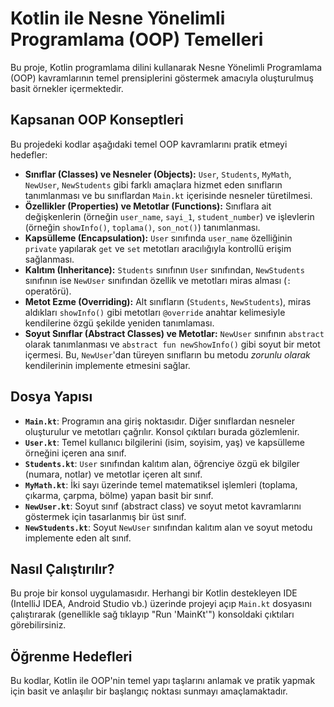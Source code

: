 # Kotlin ile Nesne Yönelimli Programlama (OOP) Temelleri

Bu proje, Kotlin programlama dilini kullanarak Nesne Yönelimli Programlama (OOP) kavramlarının temel prensiplerini göstermek amacıyla oluşturulmuş basit örnekler içermektedir.

##  Kapsanan OOP Konseptleri

Bu projedeki kodlar aşağıdaki temel OOP kavramlarını pratik etmeyi hedefler:

* **Sınıflar (Classes) ve Nesneler (Objects):** `User`, `Students`, `MyMath`, `NewUser`, `NewStudents` gibi farklı amaçlara hizmet eden sınıfların tanımlanması ve bu sınıflardan `Main.kt` içerisinde nesneler türetilmesi.
* **Özellikler (Properties) ve Metotlar (Functions):** Sınıflara ait değişkenlerin (örneğin `user_name`, `sayi_1`, `student_number`) ve işlevlerin (örneğin `showInfo()`, `toplama()`, `son_not()`) tanımlanması.
* **Kapsülleme (Encapsulation):** `User` sınıfında `user_name` özelliğinin `private` yapılarak `get` ve `set` metotları aracılığıyla kontrollü erişim sağlanması.
* **Kalıtım (Inheritance):** `Students` sınıfının `User` sınıfından, `NewStudents` sınıfının ise `NewUser` sınıfından özellik ve metotları miras alması (`:` operatörü).
* **Metot Ezme (Overriding):** Alt sınıfların (`Students`, `NewStudents`), miras aldıkları `showInfo()` gibi metotları `@override` anahtar kelimesiyle kendilerine özgü şekilde yeniden tanımlaması.
* **Soyut Sınıflar (Abstract Classes) ve Metotlar:** `NewUser` sınıfının `abstract` olarak tanımlanması ve `abstract fun newShowInfo()` gibi soyut bir metot içermesi. Bu, `NewUser`'dan türeyen sınıfların bu metodu *zorunlu olarak* kendilerinin implemente etmesini sağlar.

## Dosya Yapısı

* **`Main.kt`**: Programın ana giriş noktasıdır. Diğer sınıflardan nesneler oluşturulur ve metotları çağrılır. Konsol çıktıları burada gözlemlenir.
* **`User.kt`**: Temel kullanıcı bilgilerini (isim, soyisim, yaş) ve kapsülleme örneğini içeren ana sınıf.
* **`Students.kt`**: `User` sınıfından kalıtım alan, öğrenciye özgü ek bilgiler (numara, notlar) ve metotlar içeren alt sınıf.
* **`MyMath.kt`**: İki sayı üzerinde temel matematiksel işlemleri (toplama, çıkarma, çarpma, bölme) yapan basit bir sınıf.
* **`NewUser.kt`**: Soyut sınıf (abstract class) ve soyut metot kavramlarını göstermek için tasarlanmış bir üst sınıf.
* **`NewStudents.kt`**: Soyut `NewUser` sınıfından kalıtım alan ve soyut metodu implemente eden alt sınıf.

## Nasıl Çalıştırılır?

Bu proje bir konsol uygulamasıdır. Herhangi bir Kotlin destekleyen IDE (IntelliJ IDEA, Android Studio vb.) üzerinde projeyi açıp `Main.kt` dosyasını çalıştırarak (genellikle sağ tıklayıp "Run 'MainKt'") konsoldaki çıktıları görebilirsiniz.

## Öğrenme Hedefleri

Bu kodlar, Kotlin ile OOP'nin temel yapı taşlarını anlamak ve pratik yapmak için basit ve anlaşılır bir başlangıç noktası sunmayı amaçlamaktadır.
